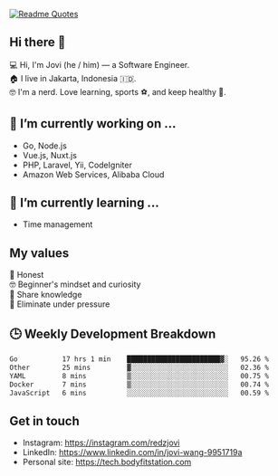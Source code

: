 [![Readme Quotes](https://quotes-github-readme.vercel.app/api?type=horizontal)](https://github.com/piyushsuthar/github-readme-quotes)

## Hi there 👋
💻 Hi, I'm Jovi (he / him) — a Software Engineer.\
🏠 I live in Jakarta, Indonesia 🇮🇩.\
🤓 I'm a nerd. Love learning, sports ⚽️, and keep healthy 🧘.

## 🔭 I’m currently working on ...
- Go, Node.js
- Vue.js, Nuxt.js
- PHP, Laravel, Yii, CodeIgniter
- Amazon Web Services, Alibaba Cloud

## 🌱 I’m currently learning ...
- Time management

## My values
💖 Honest\
🤓 Beginner's mindset and curiosity\
🙌 Share knowledge\
🧘 Eliminate under pressure

## 🕒 Weekly Development Breakdown
<!--START_SECTION:waka-->

```txt
Go           17 hrs 1 min    ███████████████████████▓░   95.26 %
Other        25 mins         ▓░░░░░░░░░░░░░░░░░░░░░░░░   02.36 %
YAML         8 mins          ▒░░░░░░░░░░░░░░░░░░░░░░░░   00.75 %
Docker       7 mins          ▒░░░░░░░░░░░░░░░░░░░░░░░░   00.74 %
JavaScript   6 mins          ░░░░░░░░░░░░░░░░░░░░░░░░░   00.59 %
```

<!--END_SECTION:waka-->

## Get in touch
- Instagram: https://instagram.com/redzjovi
- LinkedIn: https://www.linkedin.com/in/jovi-wang-9951719a
- Personal site: https://tech.bodyfitstation.com
